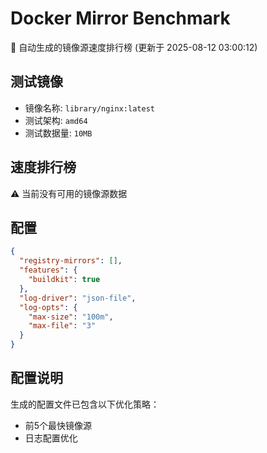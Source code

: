 # Docker Mirror Benchmark

🚀 自动生成的镜像源速度排行榜 (更新于 2025-08-12 03:00:12)

## 测试镜像
- 镜像名称: `library/nginx:latest`
- 测试架构: `amd64`
- 测试数据量: `10MB`

## 速度排行榜
⚠️ 当前没有可用的镜像源数据

## 配置

```json
{
  "registry-mirrors": [],
  "features": {
    "buildkit": true
  },
  "log-driver": "json-file",
  "log-opts": {
    "max-size": "100m",
    "max-file": "3"
  }
}
```

## 配置说明
生成的配置文件已包含以下优化策略：
- 前5个最快镜像源
- 日志配置优化

